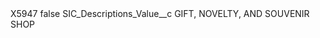 <?xml version="1.0" encoding="UTF-8"?>
<CustomMetadata xmlns="http://soap.sforce.com/2006/04/metadata" xmlns:xsi="http://www.w3.org/2001/XMLSchema-instance" xmlns:xsd="http://www.w3.org/2001/XMLSchema">
    <label>X5947</label>
    <protected>false</protected>
    <values>
        <field>SIC_Descriptions_Value__c</field>
        <value xsi:type="xsd:string">GIFT, NOVELTY, AND SOUVENIR SHOP</value>
    </values>
</CustomMetadata>
